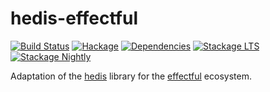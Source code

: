 # hedis-effectful

[![Build Status](https://github.com/scrive/hedis-effectful/workflows/Haskell-CI/badge.svg?branch=master)](https://github.com/scrive/hedis-effectful/actions?query=branch%3Amaster)
[![Hackage](https://img.shields.io/hackage/v/hedis-effectful.svg)](https://hackage.haskell.org/package/hedis-effectful)
[![Dependencies](https://img.shields.io/hackage-deps/v/hedis-effectful.svg)](https://packdeps.haskellers.com/feed?needle=andrzej@rybczak.net)
[![Stackage LTS](https://www.stackage.org/package/hedis-effectful/badge/lts)](https://www.stackage.org/lts/package/hedis-effectful)
[![Stackage Nightly](https://www.stackage.org/package/hedis-effectful/badge/nightly)](https://www.stackage.org/nightly/package/hedis-effectful)


Adaptation of the [hedis](https://hackage.haskell.org/package/hedis) library for the [effectful](https://hackage.haskell.org/package/effectful) ecosystem.
